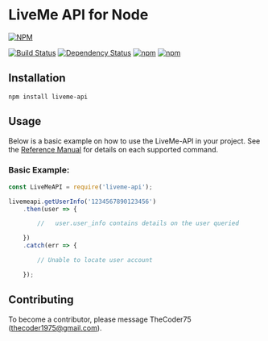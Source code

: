 # LiveMe API for Node
[![NPM](https://nodei.co/npm/liveme-api.png)](https://nodei.co/npm/liveme-api/)

[![Build Status](https://travis-ci.org/thecoder75/liveme-api.svg?branch=master)](https://travis-ci.org/thecoder75/liveme-api)
[![Dependency Status](https://david-dm.org/thecoder75/liveme-api.svg)](https://david-dm.org/thecoder75/liveme-api)
[![npm](https://img.shields.io/npm/v/liveme-api.svg)](https://www.npmjs.com/package/liveme-api)
[![npm](https://img.shields.io/npm/dt/liveme-api.svg)](https://www.npmjs.com/package/liveme-api)

## Installation
`npm install liveme-api`

## Usage

Below is a basic example on how to use the LiveMe-API in your project.  See the [Reference Manual](https://github.com/thecoder75/liveme-api/docs/index.md) for details on each supported command.

### Basic Example:

```javascript
const LiveMeAPI = require('liveme-api');

livemeapi.getUserInfo('1234567890123456')
	.then(user => {

		//   user.user_info contains details on the user queried

	})
	.catch(err => {

		// Unable to locate user account

	});

```

## Contributing
To become a contributor, please message TheCoder75 (thecoder1975@gmail.com).
